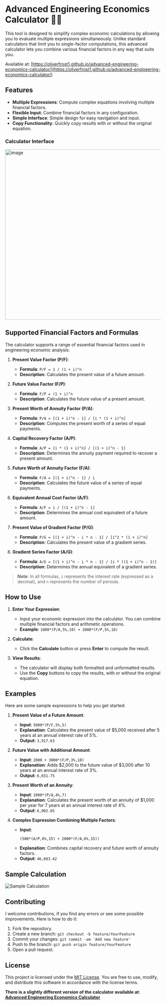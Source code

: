 # Advanced Engineering Economics Calculator 👷‍♂️

This tool is designed to simplify complex economic calculations by allowing you to evaluate multiple expressions simultaneously. Unlike standard calculators that limit you to single-factor computations, this advanced calculator lets you combine various financial factors in any way that suits you.

Available at: [https://oliverfrost1.github.io/advanced-engineering-economics-calculator/](https://oliverfrost1.github.io/advanced-engineering-economics-calculator/)

## Features

- **Multiple Expressions**: Compute complex equations involving multiple financial factors.
- **Flexible Input**: Combine financial factors in any configuration.
- **Simple Interface**: Simple design for easy navigation and input.
- **Copy Functionality**: Quickly copy results with or without the original equation.

### Calculator Interface

<img width="550" alt="image" src="https://github.com/user-attachments/assets/029e2d1a-bd03-44a7-88d3-959e934da643">


## Supported Financial Factors and Formulas

The calculator supports a range of essential financial factors used in engineering economic analysis:

1. **Present Value Factor (P/F)**:
   - **Formula**: `P/F = 1 / (1 + i)^n`
   - **Description**: Calculates the present value of a future amount.

2. **Future Value Factor (F/P)**:
   - **Formula**: `F/P = (1 + i)^n`
   - **Description**: Calculates the future value of a present amount.

3. **Present Worth of Annuity Factor (P/A)**:
   - **Formula**: `P/A = [(1 + i)^n - 1] / [i * (1 + i)^n]`
   - **Description**: Computes the present worth of a series of equal payments.

4. **Capital Recovery Factor (A/P)**:
   - **Formula**: `A/P = [i * (1 + i)^n] / [(1 + i)^n - 1]`
   - **Description**: Determines the annuity payment required to recover a present amount.

5. **Future Worth of Annuity Factor (F/A)**:
   - **Formula**: `F/A = [(1 + i)^n - 1] / i`
   - **Description**: Calculates the future value of a series of equal payments.

6. **Equivalent Annual Cost Factor (A/F)**:
   - **Formula**: `A/F = i / [(1 + i)^n - 1]`
   - **Description**: Determines the annual cost equivalent of a future amount.

7. **Present Value of Gradient Factor (P/G)**:
   - **Formula**: `P/G = [(1 + i)^n - i * n - 1] / [i^2 * (1 + i)^n]`
   - **Description**: Calculates the present value of a gradient series.

8. **Gradient Series Factor (A/G)**:
   - **Formula**: `A/G = [(1 + i)^n - i * n - 1] / [i * ((1 + i)^n - 1)]`
   - **Description**: Determines the annual equivalent of a gradient series.

> **Note**: In all formulas, `i` represents the interest rate (expressed as a decimal), and `n` represents the number of periods.

## How to Use

1. **Enter Your Expression**:
   - Input your economic expression into the calculator. You can combine multiple financial factors and arithmetic operations.
   - **Example**: `1000*(P/A,5%,10) + 2000*(F/P,5%,10)`

2. **Calculate**:
   - Click the **Calculate** button or press **Enter** to compute the result.

3. **View Results**:
   - The calculator will display both formatted and unformatted results.
   - Use the **Copy** buttons to copy the results, with or without the original equation.

## Examples

Here are some sample expressions to help you get started:

1. **Present Value of a Future Amount**:
   - **Input**: `5000*(P/F,5%,5)`
   - **Explanation**: Calculates the present value of $5,000 received after 5 years at an annual interest rate of 5%.
   - **Output**: `3,917.63`

2. **Future Value with Additional Amount**:
   - **Input**: `2000 + 3000*(F/P,3%,10)`
   - **Explanation**: Adds $2,000 to the future value of $3,000 after 10 years at an annual interest rate of 3%.
   - **Output**: `6,031.75`

3. **Present Worth of an Annuity**:
   - **Input**: `1000*(P/A,4%,7)`
   - **Explanation**: Calculates the present worth of an annuity of $1,000 per year for 7 years at an annual interest rate of 4%.
   - **Output**: `6,002.05`

4. **Complex Expression Combining Multiple Factors**:
   - **Input**:
     ```
     (500*(A/P,6%,15) + 2000*(F/A,6%,15))
     ```
   - **Explanation**: Combines capital recovery and future worth of annuity factors.
   - **Output**: `46,603.42`


## Sample Calculation

![Sample Calculation](https://github.com/user-attachments/assets/45260ed7-3fb2-4d2d-80d2-04d8aceb9e17)

## Contributing

I welcome contributions, if you find any errors or see some possible improvements. Here is how to do it:

1. Fork the repository.
2. Create a new branch: `git checkout -b feature/YourFeature`
3. Commit your changes: `git commit -am 'Add new feature'`
4. Push to the branch: `git push origin feature/YourFeature`
5. Open a pull request.

## License

This project is licensed under the [MIT License](LICENSE). You are free to use, modify, and distribute this software in accordance with the license terms.


**There is a slightly different version of the calculator available at: [Advanced Engineering Economics Calculator](https://frosttools.com/engineeringeconomicscalculator)**
